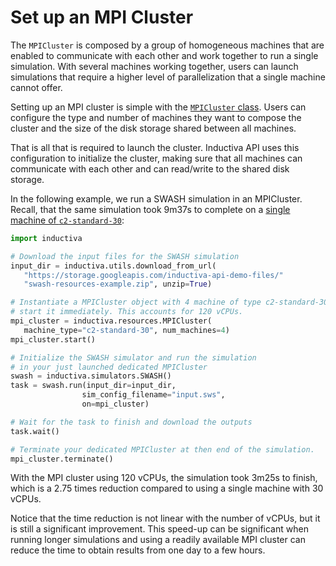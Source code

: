 # Set up an MPI Cluster

The `MPICluster` is composed by a group of homogeneous machines that are enabled
to communicate with each other and work together to run a single simulation.
With several machines working together, users can launch simulations that require
a higher level of parallelization that a single machine cannot offer.

Setting up an MPI cluster is simple with the
[`MPICluster` class](../api_reference/computational_resources/mpicluster_class.md).
Users can configure the type and number of machines they want
to compose the cluster and the size of the disk storage shared between all machines.

That is all that is required to launch the cluster. Inductiva API uses this
configuration to initialize the cluster, making sure that all machines can communicate
with each other and can read/write to the shared disk storage.

In the following example, we run a SWASH simulation in an MPICluster. Recall, that
the same simulation took 9m37s to complete on a
[single machine of `c2-standard-30`](https://tutorials.staging.inductiva.ai/intro_to_api/shared_dedicated_resources.html#swash-on-dedicated-resources):

```python
import inductiva

# Download the input files for the SWASH simulation
input_dir = inductiva.utils.download_from_url(
   "https://storage.googleapis.com/inductiva-api-demo-files/"
   "swash-resources-example.zip", unzip=True)

# Instantiate a MPICluster object with 4 machine of type c2-standard-30 and 
# start it immediately. This accounts for 120 vCPUs.
mpi_cluster = inductiva.resources.MPICluster(
   machine_type="c2-standard-30", num_machines=4)
mpi_cluster.start()

# Initialize the SWASH simulator and run the simulation
# in your just launched dedicated MPICluster
swash = inductiva.simulators.SWASH()
task = swash.run(input_dir=input_dir,
                sim_config_filename="input.sws",
                on=mpi_cluster)

# Wait for the task to finish and download the outputs
task.wait()

# Terminate your dedicated MPICluster at then end of the simulation.
mpi_cluster.terminate()
```

With the MPI cluster using 120 vCPUs, the simulation took 3m25s to finish, which
is a 2.75 times reduction compared to using a single machine with 30 vCPUs.

Notice that the time reduction is not linear with the number of vCPUs, but it
is still a significant improvement. This speed-up can be significant when running
longer simulations and using a readily available MPI cluster can reduce the
time to obtain results from one day to a few hours.
